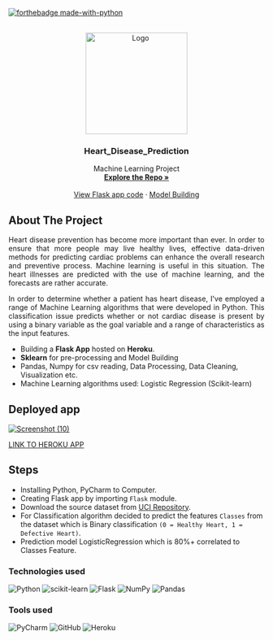 <div id="top"></div>

[![forthebadge made-with-python](http://ForTheBadge.com/images/badges/made-with-python.svg)](https://www.python.org/)
<!-- PROJECT LOGO -->
<br />
<div align="center">
  <a href="https://github.com/Sanjay9783">
    <img src="https://static.vecteezy.com/system/resources/thumbnails/005/385/049/small/human-heart-anatomically-hand-drawn-line-art-vintage-flash-tattoo-or-print-design-illustration-vector.jpg" alt="Logo" width="200" height="200"/> 
  </a>
  
  <h3 align="center">Heart_Disease_Prediction</h3>

  <p align="center">
    Machine Learning Project
    <br />
    <a href="https://github.com/Sanjay9783/Heart_Disease_prediction"><strong>Explore the Repo »</strong></a>
    <br />
    <br />
    <a href="https://github.com/Sanjay9783/Heart_Disease_prediction/blob/main/app.py">View Flask app code</a>
    ·
    <a href="https://github.com/Sanjay9783/Heart_Disease_prediction/blob/main/Heart_Disease_Prediction.ipynb"> Model Building</a>
  </p>
</div>

<!-- ABOUT THE PROJECT -->
## About The Project
<p align="justify">Heart disease prevention has become more important than ever. In order to ensure that more people may live healthy lives, effective data-driven methods for predicting cardiac problems can enhance the overall research and preventive process. Machine learning is useful in this situation. The heart illnesses are predicted with the use of machine learning, and the forecasts are rather accurate.</p>

<p align="justify">In order to determine whether a patient has heart disease, I've employed a range of Machine Learning algorithms that were developed in Python. This classification issue predicts whether or not cardiac disease is present by using a binary variable as the goal variable and a range of characteristics as the input features.</p>

* Building a **Flask App** hosted on **Heroku**.
* **Sklearn** for pre-processing and Model Building
* Pandas, Numpy for csv reading, Data Processing, Data Cleaning, Visualization etc.
* Machine Learning algorithms used: Logistic Regression (Scikit-learn)

## Deployed app
[![Screenshot (10)](https://user-images.githubusercontent.com/109721928/183250526-b95e30a9-b851-4a73-aaf6-16a646f541ed.png)
](https://ml-hdp.herokuapp.com/)

[LINK TO HEROKU APP](https://ml-hdp.herokuapp.com/)

## Steps

* Installing Python, PyCharm to Computer.
* Creating Flask app by importing `Flask` module.
* Download the source dataset from [UCI Repository](https://archive.ics.uci.edu/ml/datasets/heart+disease).
* For Classification algorithm decided to predict the features `Classes` from the dataset which is Binary classification `(0 = Healthy Heart, 1 = Defective Heart)`.
* Prediction model LogisticRegression which is 80%+ correlated to Classes Feature.

### **Technologies used**
![Python](https://img.shields.io/badge/python-3670A0?style=for-the-badge&logo=python&logoColor=ffdd54)
![scikit-learn](https://img.shields.io/badge/scikit--learn-%23F7931E.svg?style=for-the-badge&logo=scikit-learn&logoColor=white)
![Flask](https://img.shields.io/badge/flask-%23000.svg?style=for-the-badge&logo=flask&logoColor=white)
![NumPy](https://img.shields.io/badge/numpy-%23013243.svg?style=for-the-badge&logo=numpy&logoColor=white)
![Pandas](https://img.shields.io/badge/pandas-%23150458.svg?style=for-the-badge&logo=pandas&logoColor=white)

### **Tools used**
![PyCharm](https://img.shields.io/badge/pycharm-143?style=for-the-badge&logo=pycharm&logoColor=black&color=black&labelColor=green)
![GitHub](https://img.shields.io/badge/github-%23121011.svg?style=for-the-badge&logo=github&logoColor=white)
![Heroku](https://img.shields.io/badge/heroku-%23430098.svg?style=for-the-badge&logo=heroku&logoColor=white)


<!-- Tools Used -->
[PyCharm]: https://code.visualstudio.com/
[github]: https://github.com/
[heroku]: https://www.heroku.com/
[microsoft_azure]: https://azure.microsoft.com/en-in/features/azure-portal/
[python]: https://www.python.org/
[flask]: https://flask.palletsprojects.com/en/2.1.x/
[sklearn]: https://scikit-learn.org/stable/
